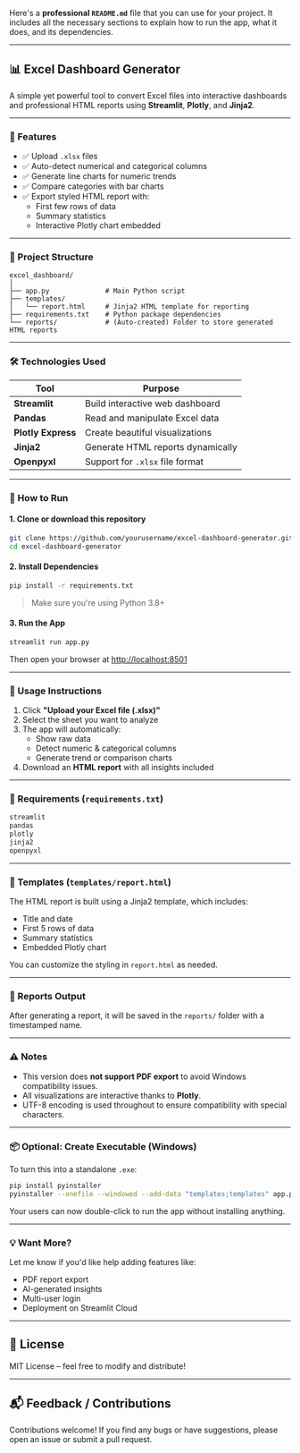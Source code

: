 Here's a **professional `README.md`** file that you can use for your project. It includes all the necessary sections to explain how to run the app, what it does, and its dependencies.

---

## 📊 Excel Dashboard Generator

A simple yet powerful tool to convert Excel files into interactive dashboards and professional HTML reports using **Streamlit**, **Plotly**, and **Jinja2**.

---

### 🧰 Features

- ✅ Upload `.xlsx` files
- ✅ Auto-detect numerical and categorical columns
- ✅ Generate line charts for numeric trends
- ✅ Compare categories with bar charts
- ✅ Export styled HTML report with:
  - First few rows of data
  - Summary statistics
  - Interactive Plotly chart embedded

---

### 📁 Project Structure

```
excel_dashboard/
│
├── app.py              # Main Python script
├── templates/
│   └── report.html     # Jinja2 HTML template for reporting
├── requirements.txt    # Python package dependencies
└── reports/            # (Auto-created) Folder to store generated HTML reports
```

---

### 🛠️ Technologies Used

| Tool        | Purpose |
|-------------|---------|
| **Streamlit** | Build interactive web dashboard |
| **Pandas** | Read and manipulate Excel data |
| **Plotly Express** | Create beautiful visualizations |
| **Jinja2** | Generate HTML reports dynamically |
| **Openpyxl** | Support for `.xlsx` file format |

---

### 🚀 How to Run

#### 1. Clone or download this repository

```bash
git clone https://github.com/yourusername/excel-dashboard-generator.git
cd excel-dashboard-generator
```

#### 2. Install Dependencies

```bash
pip install -r requirements.txt
```

> Make sure you're using Python 3.8+

#### 3. Run the App

```bash
streamlit run app.py
```

Then open your browser at [http://localhost:8501](http://localhost:8501)

---

### 📄 Usage Instructions

1. Click **"Upload your Excel file (.xlsx)"**
2. Select the sheet you want to analyze
3. The app will automatically:
   - Show raw data
   - Detect numeric & categorical columns
   - Generate trend or comparison charts
4. Download an **HTML report** with all insights included

---

### 📝 Requirements (`requirements.txt`)

```txt
streamlit
pandas
plotly
jinja2
openpyxl
```

---

### 📂 Templates (`templates/report.html`)

The HTML report is built using a Jinja2 template, which includes:

- Title and date
- First 5 rows of data
- Summary statistics
- Embedded Plotly chart

You can customize the styling in `report.html` as needed.

---

### 📁 Reports Output

After generating a report, it will be saved in the `reports/` folder with a timestamped name.

---

### ⚠️ Notes

- This version does **not support PDF export** to avoid Windows compatibility issues.
- All visualizations are interactive thanks to **Plotly**.
- UTF-8 encoding is used throughout to ensure compatibility with special characters.

---

### 📦 Optional: Create Executable (Windows)

To turn this into a standalone `.exe`:

```bash
pip install pyinstaller
pyinstaller --onefile --windowed --add-data "templates;templates" app.py
```

Your users can now double-click to run the app without installing anything.

---

### 💡 Want More?

Let me know if you'd like help adding features like:

- PDF report export
- AI-generated insights
- Multi-user login
- Deployment on Streamlit Cloud

---

## 🙌 License

MIT License – feel free to modify and distribute!

---

## 📬 Feedback / Contributions

Contributions welcome! If you find any bugs or have suggestions, please open an issue or submit a pull request.
